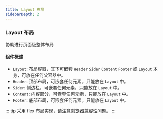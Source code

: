 ```yaml
---
title: Layout 布局
sidebarDepth: 2
---
```


### Layout 布局

协助进行页面级整体布局

<ClientOnly>
  <layout-demos />
</ClientOnly>

#### 组件概述

- `Layout`: 布局容器，其下可嵌套 `Header` `Sider` `Content` `Footer` 或 `Layout` 本身，可放在任何父容器中。
- `Header`: 顶部布局，可嵌套任何元素，只能放在 `Layout` 中。
- `Sider`: 侧边栏，可嵌套任何元素，只能放在 `Layout` 中。
- `Content`: 内容部分，可嵌套任何元素，只能放在 `Layout` 中。
- `Footer`: 底部布局，可嵌套任何元素，只能放在 `Layout` 中。

::: tip
采用 flex 布局实现，请注意[浏览器兼容性](http://caniuse.com/#search=flex)问题。
:::
